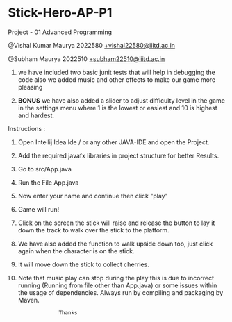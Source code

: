 # Stick-Hero-AP-P1

Project - 01 Advanced Programming

@Vishal Kumar Maurya 2022580  +vishal22580@iiitd.ac.in

@Subham Maurya 2022510  +subham22510@iiitd.ac.in

1. we have included two basic junit tests that will help in debugging the code also
 	we added music and other effects to make our game more pleasing

2. **BONUS** we have also added a slider to adjust difficulty level in the game in the settings menu
	where 1 is the lowest or easiest and 10 is highest and hardest.

Instructions :
1. Open Intellij Idea Ide / or any other JAVA-IDE and open the Project.
2. Add the required javafx libraries in project structure for better Results.
3. Go to src/App.java
4. Run the File App.java
5. Now enter your name and continue then click "play"
6. Game will run!
7. Click on the screen the stick will raise and release the button to lay it down the track to walk over the stick to the platform.
8. We have also added the function to walk upside down too, just click again when the character is on the stick.
9. It will move down the stick to collect cherries.
10. Note that music play can stop during the play this is due to incorrect running (Running from file other than App.java) or some issues within the usage of dependencies. Always run by compiling and packaging by Maven.


                     Thanks
